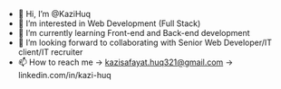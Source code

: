 - 👋 Hi, I’m @KaziHuq
- 👀 I’m interested in Web Development (Full Stack)
- 🌱 I’m currently learning Front-end and Back-end development
- 💞️ I’m looking forward to collaborating with Senior Web Developer/IT client/IT recruiter
- 📫 How to reach me 
-> kazisafayat.huq321@gmail.com
-> linkedin.com/in/kazi-huq

<!---
KaziHuq/KaziHuq is a ✨ special ✨ repository because its `README.md` (this file) appears on your GitHub profile.
You can click the Preview link to take a look at your changes.
--->
